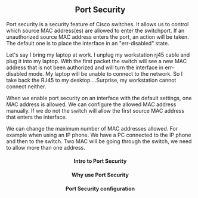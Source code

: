 <h2 align="center">Port Security</h2>

Port security is a security feature of Cisco switches. It allows us to control which
source MAC address(es) are allowed to enter the switchport.
If an unauthorized source MAC address enters the port, an action will be taken. The default
one is to place the interface in an "err-disabled" state.

Let's say I bring my laptop at work. I unplug my workstation rj45 cable and plug it
into my laptop. With the first packet the switch will see a new MAC address that is not
been authorized and will turn the interface in err-disabled mode. My laptop will be
unable to connect to the network. So I take back the RJ45 to my desktop....Surprise,
my workstation cannot connect neither.

When we enable port security on an interface with the default settings, one MAC
address is allowed. We can configure the allowed MAC address manually. If we do not
the switch will allow the first source MAC address that enters the interface.

We can change the maximum number of MAC addresses allowed. For example when using
an IP phone. We have a PC connected to the IP phone and then to the switch. Two MAC
will be going through the switch, we need to allow more than one address. 

<h4 align="center">Intro to Port Security</h4>


<h4 align="center">Why use Port Security</h4>

<h4 align="center">Port Security configuration</h4>
